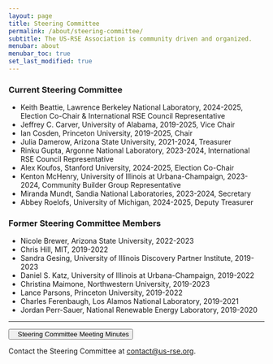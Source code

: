 ```yaml
---
layout: page
title: Steering Committee
permalink: /about/steering-committee/
subtitle: The US-RSE Association is community driven and organized.
menubar: about
menubar_toc: true
set_last_modified: true
---
```



### Current Steering Committee

* Keith Beattie, Lawrence Berkeley National Laboratory, 2024-2025, Election Co-Chair & International RSE Council Representative
* Jeffrey C. Carver, University of Alabama, 2019-2025, Vice Chair
* Ian Cosden, Princeton University, 2019-2025, Chair
* Julia Damerow, Arizona State University, 2021-2024, Treasurer
* Rinku Gupta, Argonne National Laboratory, 2023-2024, International RSE Council Representative
* Alex Koufos, Stanford University, 2024-2025, Election Co-Chair
* Kenton McHenry, University of Illinois at Urbana-Champaign, 2023-2024, Community Builder Group Representative
* Miranda Mundt, Sandia National Laboratories, 2023-2024, Secretary
* Abbey Roelofs, University of Michigan, 2024-2025, Deputy Treasurer

### Former Steering Committee Members

* Nicole Brewer, Arizona State University, 2022-2023
* Chris Hill, MIT, 2019-2022
* Sandra Gesing, University of Illinois Discovery Partner Institute, 2019-2023
* Daniel S. Katz, University of Illinois at Urbana-Champaign, 2019-2022
* Christina Maimone, Northwestern University, 2019-2023
* Lance Parsons, Princeton University, 2019-2022
* Charles Ferenbaugh, Los Alamos National Laboratory, 2019-2021
* Jordan Perr-Sauer, National Renewable Energy Laboratory, 2019-2020


<hr>

<p><a href="https://drive.google.com/open?id=1IKvT0xIkBTqHpBgUUaANpjFCdMki3R4J" target="_blank">
<button class="btn btn-primary"><i style="margin-right:10px" class="fa fa-file-text-o"></i>Steering Committee Meeting Minutes</button></a></p>

Contact the Steering Committee at [contact@us-rse.org](mailto:us-rse.org).
